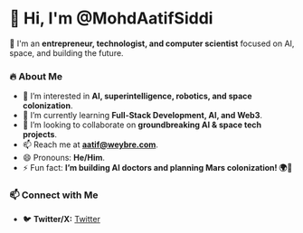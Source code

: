 # 👋 Hi, I'm @MohdAatifSiddi  

🚀 I'm an **entrepreneur, technologist, and computer scientist** focused on AI, space, and building the future.  

### 🔥 About Me  
- 👀 I’m interested in **AI, superintelligence, robotics, and space colonization**.  
- 🌱 I’m currently learning **Full-Stack Development, AI, and Web3**.  
- 💞️ I’m looking to collaborate on **groundbreaking AI & space tech projects**.  
- 📫 Reach me at **[aatif@weybre.com](mailto:aatif@weybre.com)**.  
- 😄 Pronouns: **He/Him**.  
- ⚡ Fun fact: **I’m building AI doctors and planning Mars colonization! 🌍🚀**  

### 📫 Connect with Me  
- 🐦 **Twitter/X:** [Twitter](https://x.com/MohdAatif_)
